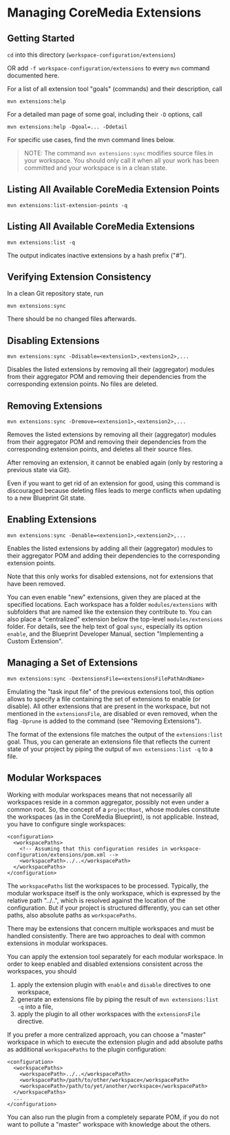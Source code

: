 # Managing CoreMedia Extensions

## Getting Started

`cd` into this directory (`workspace-configuration/extensions`)

OR add `-f workspace-configuration/extensions` to every `mvn` command documented here.

For a list of all extension tool "goals" (commands) and their description, call
```
mvn extensions:help
```

For a detailed man page of some goal, including their `-D` options, call
```
mvn extensions:help -Dgoal=... -Ddetail
```

For specific use cases, find the mvn command lines below.

> NOTE: The command `mvn extensions:sync` modifies source files in your workspace. You should only call it when all
your work has been committed and your workspace is in a clean state.

## Listing All Available CoreMedia Extension Points
```
mvn extensions:list-extension-points -q
```

## Listing All Available CoreMedia Extensions
```
mvn extensions:list -q
```

The output indicates inactive extensions by a hash prefix ("#").

## Verifying Extension Consistency

In a clean Git repository state, run 
```
mvn extensions:sync
```
There should be no changed files afterwards.

## Disabling Extensions

```
mvn extensions:sync -Ddisable=<extension1>,<extension2>,...
```

Disables the listed extensions by removing all their (aggregator) modules from their aggregator POM
and removing their dependencies from the corresponding extension points. No files are deleted.

## Removing Extensions

```
mvn extensions:sync -Dremove=<extension1>,<extension2>,...
```

Removes the listed extensions by removing all their (aggregator) modules from their aggregator POM
and removing their dependencies from the corresponding extension points, and deletes all their source
files.

After removing an extension, it cannot be enabled again (only by restoring a previous state via Git).

Even if you want to get rid of an extension for good, using this command is discouraged because
deleting files leads to merge conflicts when updating to a new Blueprint Git state.

## Enabling Extensions

```
mvn extensions:sync -Denable=<extension1>,<extension2>,...
```

Enables the listed extensions by adding all their (aggregator) modules to their aggregator POM
and adding their dependencies to the corresponding extension points.

Note that this only works for disabled extensions, not for extensions that have been removed.

You can even enable "new" extensions, given they are placed at the specified locations. Each workspace
has a folder `modules/extensions` with subfolders that are named like the extension they contribute to.
You can also place a "centralized" extension below the top-level `modules/extensions` folder.
For details, see the help text of goal `sync`, especially its option `enable`, and the Blueprint
Developer Manual, section "Implementing a Custom Extension".

## Managing a Set of Extensions

```
mvn extensions:sync -DextensionsFile=<extensionsFilePathAndName>
```

Emulating the "task input file" of the previous extensions tool, this option allows to specify a file containing
the set of extensions to enable (or disable). All other extensions that are present in the workspace, but not
mentioned in the `extensionsFile`, are disabled or even removed, when the flag `-Dprune` is added to the
command (see "Removing Extensions").

The format of the extensions file matches the output of the `extensions:list` goal.
Thus, you can generate an extensions file that reflects the current state of your project by piping the output of
`mvn extensions:list -q` to a file. 

## Modular Workspaces

Working with modular workspaces means that not necessarily all workspaces reside in a common aggregator,
possibly not even under a common root.  So, the concept of a `projectRoot`, whose modules constitute the
workspaces (as in the CoreMedia Blueprint), is not applicable.  Instead, you have to configure single workspaces: 

```
<configuration>
  <workspacePaths>
    <!-- Assuming that this configuration resides in workspace-configuration/extensions/pom.xml -->
    <workspacePath>../..</workspacePath>
  </workspacePaths>
</configuration>
```

The `workspacePaths` list the workspaces to be processed.  Typically, the modular workspace itself
is the only workspace, which is expressed by the relative path "../..", which is resolved against the location of
the configuration.  But if your project is structured differently,
you can set other paths, also absolute paths as `workspacePaths`.  

There may be extensions that concern multiple workspaces and must be handled consistently.
There are two approaches to deal with common extensions in modular workspaces.

You can apply the extension tool separately for each modular workspace.  In order to keep enabled and disabled
extensions consistent across the workspaces, you should 

1. apply the extension plugin with `enable` and `disable` directives to one workspace, 
2. generate an extensions file by piping the result of `mvn extensions:list -q` into a file, 
3. apply the plugin to all other workspaces with the `extensionsFile` directive. 

If you prefer a more centralized approach, you can choose a "master" workspace in which to execute the 
extension plugin and add absolute paths as additional `workspacePaths` to the plugin configuration:

```
<configuration>
  <workspacePaths>
    <workspacePath>../..</workspacePath>
    <workspacePath>/path/to/other/workspace</workspacePath>
    <workspacePath>/path/to/yet/another/workspace</workspacePath>
  </workspacePaths>
  ...
</configuration>
```

You can also run the plugin from a completely separate POM, if you do not want to pollute a "master" workspace
with knowledge about the others.

